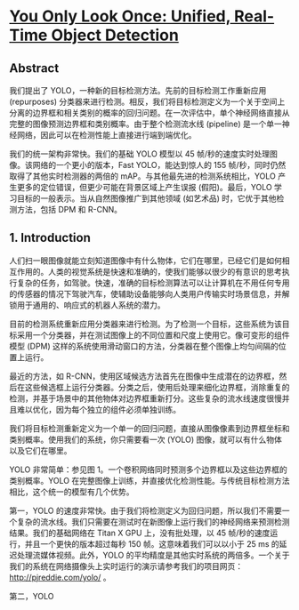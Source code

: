 # [You Only Look Once: Unified, Real-Time Object Detection](https://arxiv.org/pdf/1506.02640.pdf)

## Abstract

我们提出了 YOLO，一种新的目标检测方法。先前的目标检测工作重新应用 (repurposes) 分类器来进行检测。相反，我们将目标检测定义为一个关于空间上分离的边界框和相关类别的概率的回归问题。在一次评估中，单个神经网络直接从完整的图像预测边界框和类别概率。由于整个检测流水线 (pipeline) 是一个单一神经网络，因此可以在检测性能上直接进行端到端优化。

我们的统一架构非常快。我们的基础 YOLO 模型以 45 帧/秒的速度实时处理图像。该网络的一个更小的版本，Fast YOLO，能达到惊人的 155 帧/秒，同时仍然取得了其他实时检测器的两倍的 mAP。与其他最先进的检测系统相比，YOLO 产生更多的定位错误，但更少可能在背景区域上产生误报 (假阳)。最后，YOLO 学习目标的一般表示。当从自然图像推广到其他领域 (如艺术品) 时，它优于其他检测方法，包括 DPM 和 R-CNN。

## 1. Introduction

人们扫一眼图像就能立刻知道图像中有什么物体，它们在哪里，已经它们是如何相互作用的。人类的视觉系统是快速和准确的，使我们能够以很少的有意识的思考执行复杂的任务，如驾驶。快速，准确的目标检测算法可以让计算机在不用任何专用的传感器的情况下驾驶汽车，使辅助设备能够向人类用户传输实时场景信息，并解锁用于通用的、响应式的机器人系统的潜力。

目前的检测系统重新应用分类器来进行检测。为了检测一个目标，这些系统为该目标采用一个分类器，并在测试图像上的不同位置和尺度上使用它。像可变形的组件模型 (DPM) 这样的系统使用滑动窗口的方法，分类器在整个图像上均匀间隔的位置上运行。

最近的方法，如 R-CNN，使用区域候选方法首先在图像中生成潜在的边界框，然后在这些候选框上运行分类器。分类之后，使用后处理来细化边界框，消除重复的检测，并基于场景中的其他物体对边界框重新打分。这些复杂的流水线速度很慢并且难以优化，因为每个独立的组件必须单独训练。

我们将目标检测重新定义为一个单一的回归问题，直接从图像像素到边界框坐标和类别概率。使用我们的系统，你只需要看一次 (YOLO) 图像，就可以有什么物体以及它们在哪里。

YOLO 非常简单：参见图 1。一个卷积网络同时预测多个边界框以及这些边界框的类别概率。YOLO 在完整图像上训练，并直接优化检测性能。与传统目标检测方法相比，这个统一的模型有几个优势。

第一，YOLO 的速度非常快。由于我们将检测定义为回归问题，所以我们不需要一个复杂的流水线。我们只需要在测试时在新图像上运行我们的神经网络来预测检测结果。我们的基础网络在 Titan X GPU 上，没有批处理，以 45  帧/秒的速度运行，并且一个更快的版本超过每秒 150 帧。这意味着我们可以以小于 25 ms 的延迟处理流媒体视频。此外，YOLO 的平均精度是其他实时系统的两倍多。一个关于我们的系统在网络摄像头上实时运行的演示请参考我们的项目网页：http://pjreddie.com/yolo/ 。

第二，YOLO 